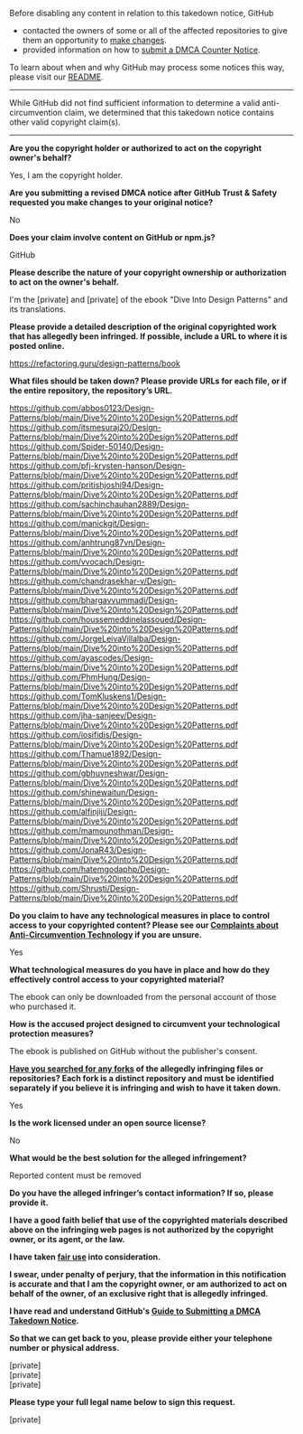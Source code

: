 Before disabling any content in relation to this takedown notice, GitHub
- contacted the owners of some or all of the affected repositories to give them an opportunity to [make changes](https://docs.github.com/en/github/site-policy/dmca-takedown-policy#a-how-does-this-actually-work).
- provided information on how to [submit a DMCA Counter Notice](https://docs.github.com/en/articles/guide-to-submitting-a-dmca-counter-notice).

To learn about when and why GitHub may process some notices this way, please visit our [README](https://github.com/github/dmca/blob/master/README.md#anatomy-of-a-takedown-notice).

---

While GitHub did not find sufficient information to determine a valid anti-circumvention claim, we determined that this takedown notice contains other valid copyright claim(s).

---

**Are you the copyright holder or authorized to act on the copyright owner's behalf?**

Yes, I am the copyright holder.

**Are you submitting a revised DMCA notice after GitHub Trust & Safety requested you make changes to your original notice?**

No

**Does your claim involve content on GitHub or npm.js?**

GitHub

**Please describe the nature of your copyright ownership or authorization to act on the owner's behalf.**

I'm the [private] and [private] of the ebook "Dive Into Design Patterns" and its translations.

**Please provide a detailed description of the original copyrighted work that has allegedly been infringed. If possible, include a URL to where it is posted online.**

https://refactoring.guru/design-patterns/book

**What files should be taken down? Please provide URLs for each file, or if the entire repository, the repository’s URL.**

https://github.com/abbos0123/Design-Patterns/blob/main/Dive%20into%20Design%20Patterns.pdf  
https://github.com/itsmesuraj20/Design-Patterns/blob/main/Dive%20into%20Design%20Patterns.pdf  
https://github.com/Spider-50140/Design-Patterns/blob/main/Dive%20into%20Design%20Patterns.pdf  
https://github.com/pfj-krysten-hanson/Design-Patterns/blob/main/Dive%20into%20Design%20Patterns.pdf  
https://github.com/pritishjoshi94/Design-Patterns/blob/main/Dive%20into%20Design%20Patterns.pdf  
https://github.com/sachinchauhan2889/Design-Patterns/blob/main/Dive%20into%20Design%20Patterns.pdf  
https://github.com/manickgit/Design-Patterns/blob/main/Dive%20into%20Design%20Patterns.pdf  
https://github.com/anhtrung87vn/Design-Patterns/blob/main/Dive%20into%20Design%20Patterns.pdf  
https://github.com/vvocach/Design-Patterns/blob/main/Dive%20into%20Design%20Patterns.pdf  
https://github.com/chandrasekhar-v/Design-Patterns/blob/main/Dive%20into%20Design%20Patterns.pdf  
https://github.com/bhargavvummadi/Design-Patterns/blob/main/Dive%20into%20Design%20Patterns.pdf  
https://github.com/houssemeddinelassoued/Design-Patterns/blob/main/Dive%20into%20Design%20Patterns.pdf  
https://github.com/JorgeLeivaVillalba/Design-Patterns/blob/main/Dive%20into%20Design%20Patterns.pdf  
https://github.com/ayascodes/Design-Patterns/blob/main/Dive%20into%20Design%20Patterns.pdf  
https://github.com/PhmHung/Design-Patterns/blob/main/Dive%20into%20Design%20Patterns.pdf  
https://github.com/TomKluskens1/Design-Patterns/blob/main/Dive%20into%20Design%20Patterns.pdf  
https://github.com/jha-sanjeev/Design-Patterns/blob/main/Dive%20into%20Design%20Patterns.pdf  
https://github.com/iosifidis/Design-Patterns/blob/main/Dive%20into%20Design%20Patterns.pdf  
https://github.com/Thamue1892/Design-Patterns/blob/main/Dive%20into%20Design%20Patterns.pdf  
https://github.com/gbhuvneshwar/Design-Patterns/blob/main/Dive%20into%20Design%20Patterns.pdf  
https://github.com/shinewaitun/Design-Patterns/blob/main/Dive%20into%20Design%20Patterns.pdf  
https://github.com/alfinjiji/Design-Patterns/blob/main/Dive%20into%20Design%20Patterns.pdf  
https://github.com/mamounothman/Design-Patterns/blob/main/Dive%20into%20Design%20Patterns.pdf  
https://github.com/JonaR43/Design-Patterns/blob/main/Dive%20into%20Design%20Patterns.pdf  
https://github.com/hatemgodaphp/Design-Patterns/blob/main/Dive%20into%20Design%20Patterns.pdf  
https://github.com/Shrusti/Design-Patterns/blob/main/Dive%20into%20Design%20Patterns.pdf  

**Do you claim to have any technological measures in place to control access to your copyrighted content? Please see our <a href="https://docs.github.com/articles/guide-to-submitting-a-dmca-takedown-notice#complaints-about-anti-circumvention-technology">Complaints about Anti-Circumvention Technology</a> if you are unsure.**

Yes

**What technological measures do you have in place and how do they effectively control access to your copyrighted material?**

The ebook can only be downloaded from the personal account of those who purchased it.

**How is the accused project designed to circumvent your technological protection measures?**

The ebook is published on GitHub without the publisher's consent.

**<a href="https://docs.github.com/articles/dmca-takedown-policy#b-what-about-forks-or-whats-a-fork">Have you searched for any forks</a> of the allegedly infringing files or repositories? Each fork is a distinct repository and must be identified separately if you believe it is infringing and wish to have it taken down.**

Yes

**Is the work licensed under an open source license?**

No

**What would be the best solution for the alleged infringement?**

Reported content must be removed

**Do you have the alleged infringer’s contact information? If so, please provide it.**

**I have a good faith belief that use of the copyrighted materials described above on the infringing web pages is not authorized by the copyright owner, or its agent, or the law.**

**I have taken <a href="https://www.lumendatabase.org/topics/22">fair use</a> into consideration.**

**I swear, under penalty of perjury, that the information in this notification is accurate and that I am the copyright owner, or am authorized to act on behalf of the owner, of an exclusive right that is allegedly infringed.**

**I have read and understand GitHub's <a href="https://docs.github.com/articles/guide-to-submitting-a-dmca-takedown-notice/">Guide to Submitting a DMCA Takedown Notice</a>.**

**So that we can get back to you, please provide either your telephone number or physical address.**

[private]  
[private]  
[private]  

**Please type your full legal name below to sign this request.**

[private]  
